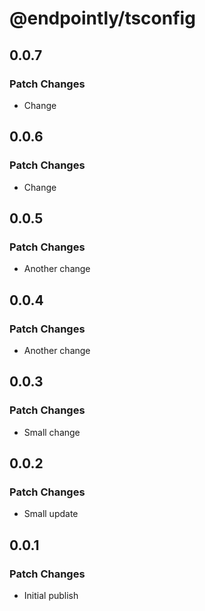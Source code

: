 # @endpointly/tsconfig

## 0.0.7

### Patch Changes

- Change

## 0.0.6

### Patch Changes

- Change

## 0.0.5

### Patch Changes

- Another change

## 0.0.4

### Patch Changes

- Another change

## 0.0.3

### Patch Changes

- Small change

## 0.0.2

### Patch Changes

- Small update

## 0.0.1

### Patch Changes

- Initial publish
